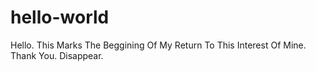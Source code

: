 # hello-world
Hello.
This Marks The Beggining Of My Return To This Interest Of Mine.
Thank You.
Disappear.
